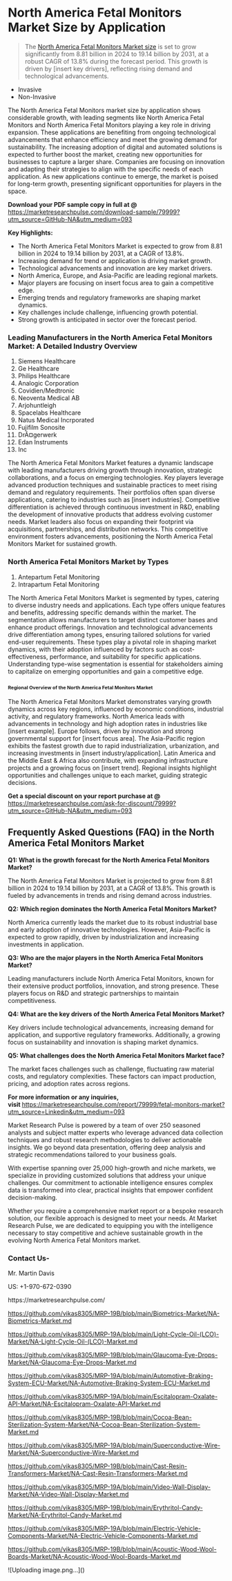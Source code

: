 
<h1>North America Fetal Monitors Market&nbsp;Size by Application</h1><blockquote><p>The <a href="https://marketresearchpulse.com/download-sample/79999?utm_source=GitHub-NA&amp;utm_medium=093">North America Fetal Monitors Market size</a> is set to grow significantly from 8.81 billion in 2024 to 19.14 billion by 2031, at a robust CAGR of 13.8% during the forecast period. This growth is driven by [insert key drivers], reflecting rising demand and technological advancements.</p></blockquote><ul><li>Invasive<li> Non-Invasive</li></ul><p>The North America Fetal Monitors market size by application shows considerable growth, with leading segments like North America Fetal Monitors and North America Fetal Monitors playing a key role in driving expansion. These applications are benefiting from ongoing technological advancements that enhance efficiency and meet the growing demand for sustainability. The increasing adoption of digital and automated solutions is expected to further boost the market, creating new opportunities for businesses to capture a larger share. Companies are focusing on innovation and adapting their strategies to align with the specific needs of each application. As new applications continue to emerge, the market is poised for long-term growth, presenting significant opportunities for players in the space.</p><p><strong>Download your PDF sample copy in full at @ </strong><a href="https://marketresearchpulse.com/download-sample/79999?utm_source=GitHub-NA&amp;utm_medium=093">https://marketresearchpulse.com/download-sample/79999?utm_source=GitHub-NA&amp;utm_medium=093</a></p><p><strong>Key Highlights: </strong></p><ul><li>The North America Fetal Monitors Market is expected to grow from 8.81 billion in 2024 to 19.14 billion by 2031, at a CAGR of 13.8%.</li><li>Increasing demand for trend or application is driving market growth.</li><li>Technological advancements and innovation are key market drivers.</li><li>North America, Europe, and Asia-Pacific are leading regional markets.</li><li>Major players are focusing on insert focus area to gain a competitive edge.</li><li>Emerging trends and regulatory frameworks are shaping market dynamics.</li><li>Key challenges include challenge, influencing growth potential.</li><li>Strong growth is anticipated in sector over the forecast period.</li></ul><h3>Leading Manufacturers in the North America Fetal Monitors Market: A Detailed Industry Overview</h3><ol><li>Siemens Healthcare</li><li>Ge Healthcare</li><li>Philips Healthcare</li><li>Analogic Corporation</li><li>Covidien/Medtronic</li><li>Neoventa Medical AB</li><li>Arjohuntleigh</li><li>Spacelabs Healthcare</li><li>Natus Medical Incrporated</li><li>Fujifilm Sonosite</li><li>DrÃ¤gerwerk</li><li>Edan Instruments</li><li>Inc</li></ol><div class="flex max-w-full flex-col flex-grow"><div class="min-h-8 text-message flex w-full flex-col items-end gap-2 whitespace-normal break-words [.text-message+&amp;]:mt-5" dir="auto" data-message-author-role="assistant" data-message-id="fd8432e4-4910-450d-b182-61b7bfb0a01f" data-message-model-slug="gpt-4o"><div class="flex w-full flex-col gap-1 empty:hidden first:pt-[3px]"><div class="markdown prose w-full break-words dark:prose-invert light"><p>The North America Fetal Monitors Market features a dynamic landscape with leading manufacturers driving growth through innovation, strategic collaborations, and a focus on emerging technologies. Key players leverage advanced production techniques and sustainable practices to meet rising demand and regulatory requirements. Their portfolios often span diverse applications, catering to industries such as [insert industries]. Competitive differentiation is achieved through continuous investment in R&amp;D, enabling the development of innovative products that address evolving customer needs. Market leaders also focus on expanding their footprint via acquisitions, partnerships, and distribution networks. This competitive environment fosters advancements, positioning the North America Fetal Monitors Market for sustained growth.</p></div></div></div></div><h3>North America Fetal Monitors Market by Types</h3><ol><li>Antepartum Fetal Monitoring<li> Intrapartum Fetal Monitoring</li></ol><div class="flex max-w-full flex-col flex-grow"><div class="min-h-8 text-message flex w-full flex-col items-end gap-2 whitespace-normal break-words [.text-message+&amp;]:mt-5" dir="auto" data-message-author-role="assistant" data-message-id="084470be-0bb7-4664-bddf-5156b4f41249" data-message-model-slug="gpt-4o-mini"><div class="flex w-full flex-col gap-1 empty:hidden first:pt-[3px]"><div class="markdown prose w-full break-words dark:prose-invert light"><p>The North America Fetal Monitors Market is segmented by types, catering to diverse industry needs and applications. Each type offers unique features and benefits, addressing specific demands within the market. The segmentation allows manufacturers to target distinct customer bases and enhance product offerings. Innovation and technological advancements drive differentiation among types, ensuring tailored solutions for varied end-user requirements. These types play a pivotal role in shaping market dynamics, with their adoption influenced by factors such as cost-effectiveness, performance, and suitability for specific applications. Understanding type-wise segmentation is essential for stakeholders aiming to capitalize on emerging opportunities and gain a competitive edge.</p></div></div></div></div><h3><span style="font-size: 11px;">Regional Overview of the North America Fetal Monitors Market</span></h3><div class="flex max-w-full flex-col flex-grow"><div class="min-h-8 text-message flex w-full flex-col items-end gap-2 whitespace-normal break-words [.text-message+&amp;]:mt-5" dir="auto" data-message-author-role="assistant" data-message-id="e9038762-ce64-4e30-91c9-9bd413514231" data-message-model-slug="gpt-4o-mini"><div class="flex w-full flex-col gap-1 empty:hidden first:pt-[3px]"><div class="markdown prose w-full break-words dark:prose-invert light"><p>The North America Fetal Monitors Market demonstrates varying growth dynamics across key regions, influenced by economic conditions, industrial activity, and regulatory frameworks. North America leads with advancements in technology and high adoption rates in industries like [insert example]. Europe follows, driven by innovation and strong governmental support for [insert focus area]. The Asia-Pacific region exhibits the fastest growth due to rapid industrialization, urbanization, and increasing investments in [insert industry/application]. Latin America and the Middle East &amp; Africa also contribute, with expanding infrastructure projects and a growing focus on [insert trend]. Regional insights highlight opportunities and challenges unique to each market, guiding strategic decisions.</p></div></div></div></div><p><strong>Get a special discount on your report purchase at @ </strong><a href="https://marketresearchpulse.com/ask-for-discount/79999?utm_source=GitHub-NA&amp;utm_medium=093">https://marketresearchpulse.com/ask-for-discount/79999?utm_source=GitHub-NA&amp;utm_medium=093</a></p><h2>Frequently Asked Questions (FAQ) in the North America Fetal Monitors Market</h2><p><strong>Q1: What is the growth forecast for the North America Fetal Monitors Market?</strong></p><p>The North America Fetal Monitors Market is projected to grow from 8.81 billion in 2024 to 19.14 billion by 2031, at a CAGR of 13.8%. This growth is fueled by advancements in trends and rising demand across industries.</p><p><strong>Q2: Which region dominates the North America Fetal Monitors Market?</strong></p><p>North America currently leads the market due to its robust industrial base and early adoption of innovative technologies. However, Asia-Pacific is expected to grow rapidly, driven by industrialization and increasing investments in application.</p><p><strong>Q3: Who are the major players in the North America Fetal Monitors Market?</strong></p><p>Leading manufacturers include North America Fetal Monitors, known for their extensive product portfolios, innovation, and strong presence. These players focus on R&amp;D and strategic partnerships to maintain competitiveness.</p><p><strong>Q4: What are the key drivers of the North America Fetal Monitors Market?</strong></p><p>Key drivers include technological advancements, increasing demand for application, and supportive regulatory frameworks. Additionally, a growing focus on sustainability and innovation is shaping market dynamics.</p><p><strong>Q5: What challenges does the North America Fetal Monitors Market face?</strong></p><p>The market faces challenges such as challenge, fluctuating raw material costs, and regulatory complexities. These factors can impact production, pricing, and adoption rates across regions.</p><p><strong>For more information or any inquiries, visit&nbsp;</strong><a href="https://marketresearchpulse.com/report/79999/fetal-monitors-market?utm_source=Linkedin&utm_medium=093">https://marketresearchpulse.com/report/79999/fetal-monitors-market?utm_source=Linkedin&utm_medium=093</a></p><p>Market Research Pulse is powered by a team of over 250 seasoned analysts and subject matter experts who leverage advanced data collection techniques and robust research methodologies to deliver actionable insights. We go beyond data presentation, offering deep analysis and strategic recommendations tailored to your business goals.</p><p>With expertise spanning over 25,000 high-growth and niche markets, we specialize in providing customized solutions that address your unique challenges. Our commitment to actionable intelligence ensures complex data is transformed into clear, practical insights that empower confident decision-making.</p><p>Whether you require a comprehensive market report or a bespoke research solution, our flexible approach is designed to meet your needs. At Market Research Pulse, we are dedicated to equipping you with the intelligence necessary to stay competitive and achieve sustainable growth in the evolving North America Fetal Monitors market.</p><h3><strong>Contact Us-</strong></h3><p>Mr. Martin Davis</p><p>US: +1-970-672-0390</p><p>https://marketresearchpulse.com/</p><p><a href="https://github.com/vikas8305/MRP-19B/blob/main/Biometrics-Market/NA-Biometrics-Market.md">https://github.com/vikas8305/MRP-19B/blob/main/Biometrics-Market/NA-Biometrics-Market.md</a></p><p><a href="https://github.com/vikas8305/MRP-19A/blob/main/Light-Cycle-Oil-(LCO)-Market/NA-Light-Cycle-Oil-(LCO)-Market.md">https://github.com/vikas8305/MRP-19A/blob/main/Light-Cycle-Oil-(LCO)-Market/NA-Light-Cycle-Oil-(LCO)-Market.md</a></p><p><a href="https://github.com/vikas8305/MRP-19B/blob/main/Glaucoma-Eye-Drops-Market/NA-Glaucoma-Eye-Drops-Market.md">https://github.com/vikas8305/MRP-19B/blob/main/Glaucoma-Eye-Drops-Market/NA-Glaucoma-Eye-Drops-Market.md</a></p><p><a href="https://github.com/vikas8305/MRP-19A/blob/main/Automotive-Braking-System-ECU-Market/NA-Automotive-Braking-System-ECU-Market.md">https://github.com/vikas8305/MRP-19A/blob/main/Automotive-Braking-System-ECU-Market/NA-Automotive-Braking-System-ECU-Market.md</a></p><p><a href="https://github.com/vikas8305/MRP-19A/blob/main/Escitalopram-Oxalate-API-Market/NA-Escitalopram-Oxalate-API-Market.md">https://github.com/vikas8305/MRP-19A/blob/main/Escitalopram-Oxalate-API-Market/NA-Escitalopram-Oxalate-API-Market.md</a></p><p><a href="https://github.com/vikas8305/MRP-19B/blob/main/Cocoa-Bean-Sterilization-System-Market/NA-Cocoa-Bean-Sterilization-System-Market.md">https://github.com/vikas8305/MRP-19B/blob/main/Cocoa-Bean-Sterilization-System-Market/NA-Cocoa-Bean-Sterilization-System-Market.md</a></p><p><a href="https://github.com/vikas8305/MRP-19A/blob/main/Superconductive-Wire-Market/NA-Superconductive-Wire-Market.md">https://github.com/vikas8305/MRP-19A/blob/main/Superconductive-Wire-Market/NA-Superconductive-Wire-Market.md</a></p><p><a href="https://github.com/vikas8305/MRP-19B/blob/main/Cast-Resin-Transformers-Market/NA-Cast-Resin-Transformers-Market.md">https://github.com/vikas8305/MRP-19B/blob/main/Cast-Resin-Transformers-Market/NA-Cast-Resin-Transformers-Market.md</a></p><p><a href="https://github.com/vikas8305/MRP-19A/blob/main/Video-Wall-Display-Market/NA-Video-Wall-Display-Market.md">https://github.com/vikas8305/MRP-19A/blob/main/Video-Wall-Display-Market/NA-Video-Wall-Display-Market.md</a></p><p><a href="https://github.com/vikas8305/MRP-19B/blob/main/Erythritol-Candy-Market/NA-Erythritol-Candy-Market.md">https://github.com/vikas8305/MRP-19B/blob/main/Erythritol-Candy-Market/NA-Erythritol-Candy-Market.md</a></p><p><a href="https://github.com/vikas8305/MRP-19A/blob/main/Electric-Vehicle-Components-Market/NA-Electric-Vehicle-Components-Market.md">https://github.com/vikas8305/MRP-19A/blob/main/Electric-Vehicle-Components-Market/NA-Electric-Vehicle-Components-Market.md</a></p><p><a href="https://github.com/vikas8305/MRP-19B/blob/main/Acoustic-Wood-Wool-Boards-Market/NA-Acoustic-Wood-Wool-Boards-Market.md">https://github.com/vikas8305/MRP-19B/blob/main/Acoustic-Wood-Wool-Boards-Market/NA-Acoustic-Wood-Wool-Boards-Market.md</a></p>
![Uploading image.png…]()
